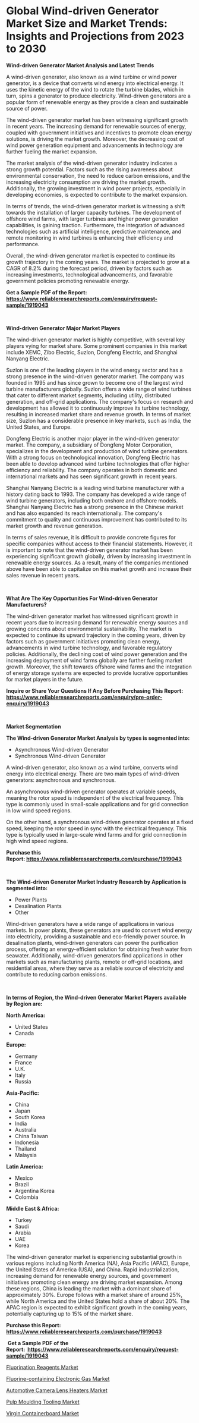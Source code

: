 <p><h1>Global Wind-driven Generator Market Size and Market Trends: Insights and Projections from 2023 to 2030</h1></p><p><strong>Wind-driven Generator Market Analysis and Latest Trends</strong></p>
<p><p>A wind-driven generator, also known as a wind turbine or wind power generator, is a device that converts wind energy into electrical energy. It uses the kinetic energy of the wind to rotate the turbine blades, which in turn, spins a generator to produce electricity. Wind-driven generators are a popular form of renewable energy as they provide a clean and sustainable source of power.</p><p>The wind-driven generator market has been witnessing significant growth in recent years. The increasing demand for renewable sources of energy, coupled with government initiatives and incentives to promote clean energy solutions, is driving the market growth. Moreover, the decreasing cost of wind power generation equipment and advancements in technology are further fueling the market expansion.</p><p>The market analysis of the wind-driven generator industry indicates a strong growth potential. Factors such as the rising awareness about environmental conservation, the need to reduce carbon emissions, and the increasing electricity consumption are driving the market growth. Additionally, the growing investment in wind power projects, especially in developing economies, is expected to contribute to the market expansion.</p><p>In terms of trends, the wind-driven generator market is witnessing a shift towards the installation of larger capacity turbines. The development of offshore wind farms, with larger turbines and higher power generation capabilities, is gaining traction. Furthermore, the integration of advanced technologies such as artificial intelligence, predictive maintenance, and remote monitoring in wind turbines is enhancing their efficiency and performance.</p><p>Overall, the wind-driven generator market is expected to continue its growth trajectory in the coming years. The market is projected to grow at a CAGR of 8.2% during the forecast period, driven by factors such as increasing investments, technological advancements, and favorable government policies promoting renewable energy.</p></p>
<p><strong>Get a Sample PDF of the Report:&nbsp; <a href="https://www.reliableresearchreports.com/enquiry/request-sample/1919043">https://www.reliableresearchreports.com/enquiry/request-sample/1919043</a></strong></p>
<p>&nbsp;</p>
<p><strong>Wind-driven Generator Major Market Players</strong></p>
<p><p>The wind-driven generator market is highly competitive, with several key players vying for market share. Some prominent companies in this market include XEMC, Zibo Electric, Suzlon, Dongfeng Electric, and Shanghai Nanyang Electric. </p><p>Suzlon is one of the leading players in the wind energy sector and has a strong presence in the wind-driven generator market. The company was founded in 1995 and has since grown to become one of the largest wind turbine manufacturers globally. Suzlon offers a wide range of wind turbines that cater to different market segments, including utility, distributed generation, and off-grid applications. The company's focus on research and development has allowed it to continuously improve its turbine technology, resulting in increased market share and revenue growth. In terms of market size, Suzlon has a considerable presence in key markets, such as India, the United States, and Europe.</p><p>Dongfeng Electric is another major player in the wind-driven generator market. The company, a subsidiary of Dongfeng Motor Corporation, specializes in the development and production of wind turbine generators. With a strong focus on technological innovation, Dongfeng Electric has been able to develop advanced wind turbine technologies that offer higher efficiency and reliability. The company operates in both domestic and international markets and has seen significant growth in recent years.</p><p>Shanghai Nanyang Electric is a leading wind turbine manufacturer with a history dating back to 1993. The company has developed a wide range of wind turbine generators, including both onshore and offshore models. Shanghai Nanyang Electric has a strong presence in the Chinese market and has also expanded its reach internationally. The company's commitment to quality and continuous improvement has contributed to its market growth and revenue generation.</p><p>In terms of sales revenue, it is difficult to provide concrete figures for specific companies without access to their financial statements. However, it is important to note that the wind-driven generator market has been experiencing significant growth globally, driven by increasing investment in renewable energy sources. As a result, many of the companies mentioned above have been able to capitalize on this market growth and increase their sales revenue in recent years.</p></p>
<p>&nbsp;</p>
<p><strong>What Are The Key Opportunities For Wind-driven Generator Manufacturers?</strong></p>
<p><p>The wind-driven generator market has witnessed significant growth in recent years due to increasing demand for renewable energy sources and growing concerns about environmental sustainability. The market is expected to continue its upward trajectory in the coming years, driven by factors such as government initiatives promoting clean energy, advancements in wind turbine technology, and favorable regulatory policies. Additionally, the declining cost of wind power generation and the increasing deployment of wind farms globally are further fueling market growth. Moreover, the shift towards offshore wind farms and the integration of energy storage systems are expected to provide lucrative opportunities for market players in the future.</p></p>
<p><strong>Inquire or Share Your Questions If Any Before Purchasing This Report: <a href="https://www.reliableresearchreports.com/enquiry/pre-order-enquiry/1919043">https://www.reliableresearchreports.com/enquiry/pre-order-enquiry/1919043</a></strong></p>
<p>&nbsp;</p>
<p><strong>Market Segmentation</strong></p>
<p><strong>The Wind-driven Generator Market Analysis by types is segmented into:</strong></p>
<p><ul><li>Asynchronous Wind-driven Generator</li><li>Synchronous Wind-driven Generator</li></ul></p>
<p><p>A wind-driven generator, also known as a wind turbine, converts wind energy into electrical energy. There are two main types of wind-driven generators: asynchronous and synchronous. </p><p>An asynchronous wind-driven generator operates at variable speeds, meaning the rotor speed is independent of the electrical frequency. This type is commonly used in small-scale applications and for grid connection in low wind speed regions. </p><p>On the other hand, a synchronous wind-driven generator operates at a fixed speed, keeping the rotor speed in sync with the electrical frequency. This type is typically used in large-scale wind farms and for grid connection in high wind speed regions.</p></p>
<p><strong>Purchase this Report:&nbsp;<a href="https://www.reliableresearchreports.com/purchase/1919043">https://www.reliableresearchreports.com/purchase/1919043</a></strong></p>
<p>&nbsp;</p>
<p><strong>The Wind-driven Generator Market Industry Research by Application is segmented into:</strong></p>
<p><ul><li>Power Plants</li><li>Desalination Plants</li><li>Other</li></ul></p>
<p><p>Wind-driven generators have a wide range of applications in various markets. In power plants, these generators are used to convert wind energy into electricity, providing a sustainable and eco-friendly power source. In desalination plants, wind-driven generators can power the purification process, offering an energy-efficient solution for obtaining fresh water from seawater. Additionally, wind-driven generators find applications in other markets such as manufacturing plants, remote or off-grid locations, and residential areas, where they serve as a reliable source of electricity and contribute to reducing carbon emissions.</p></p>
<p>&nbsp;</p>
<p><strong>In terms of Region, the Wind-driven Generator Market Players available by Region are:</strong></p>
<p>
    <p> <strong> North America: </strong>
        <ul>
            <li>United States</li>
            <li>Canada</li>
        </ul>
        </p> 
    <p> <strong> Europe: </strong>
        <ul>
            <li>Germany</li>
            <li>France</li>
            <li>U.K.</li>
            <li>Italy</li>
            <li>Russia</li>
        </ul>
        </p> 
    <p> <strong> Asia-Pacific: </strong>
        <ul>
            <li>China</li>
            <li>Japan</li>
            <li>South Korea</li>
            <li>India</li>
            <li>Australia</li>
            <li>China Taiwan</li>
            <li>Indonesia</li>
            <li>Thailand</li>
            <li>Malaysia</li>
        </ul>
        </p> 
    <p> <strong> Latin America: </strong>
        <ul>
            <li>Mexico</li>
            <li>Brazil</li>
            <li>Argentina Korea</li>
            <li>Colombia</li>
        </ul>
        </p> 
    <p> <strong> Middle East & Africa: </strong>
        <ul>
            <li>Turkey</li>
            <li>Saudi</li>
            <li>Arabia</li>
            <li>UAE</li>
            <li>Korea</li>
        </ul>
    </p>
    </p>
<p><p>The wind-driven generator market is experiencing substantial growth in various regions including North America (NA), Asia Pacific (APAC), Europe, the United States of America (USA), and China. Rapid industrialization, increasing demand for renewable energy sources, and government initiatives promoting clean energy are driving market expansion. Among these regions, China is leading the market with a dominant share of approximately 30%. Europe follows with a market share of around 25%, while North America and the United States hold a share of about 20%. The APAC region is expected to exhibit significant growth in the coming years, potentially capturing up to 15% of the market share.</p></p>
<p><strong>Purchase this Report: <a href="https://www.reliableresearchreports.com/purchase/1919043">https://www.reliableresearchreports.com/purchase/1919043</a></strong></p>
<p>&nbsp;<strong>Get a Sample PDF of the Report:&nbsp;&nbsp;<a href="https://www.reliableresearchreports.com/enquiry/request-sample/1919043">https://www.reliableresearchreports.com/enquiry/request-sample/1919043</a></strong></p>
<p><strong></strong></p>
<p><p><a href="https://medium.com/@favor.case.flash/fluorination-reagents-market-outlook-industry-overview-and-forecast-2023-to-2030-97b04e5470b0">Fluorination Reagents Market</a></p><p><a href="https://medium.com/@read.code.store/fluorine-containing-electronic-gas-market-research-report-its-history-and-forecast-2023-to-2030-6bf0f6326de8">Fluorine-containing Electronic Gas Market</a></p><p><a href="https://medium.com/@there.mix.bring/automotive-camera-lens-heaters-market-comprehensive-assessment-by-type-application-and-geography-ae1c2e87fcb6">Automotive Camera Lens Heaters Market</a></p><p><a href="https://medium.com/@half.skull.am/pulp-moulding-tooling-market-insight-market-trends-growth-forecasted-from-2023-to-2030-50728c4c5c1f">Pulp Moulding Tooling Market</a></p><p><a href="https://medium.com/@blow.allow.stir/virgin-containerboard-market-competitive-analysis-market-trends-and-forecast-to-2030-cd960e144eb8">Virgin Containerboard Market</a></p></p>